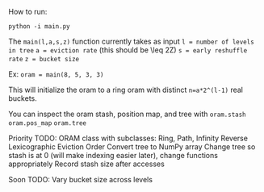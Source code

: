 How to run:

`python -i main.py`

The `main(l,a,s,z)` function currently takes as input
  `l = number of levels in tree`
  `a = eviction rate` (this should be \leq 2Z)
  `s = early reshuffle rate`
  `z = bucket size`

Ex:
  `oram = main(8, 5, 3, 3)`

This will initialize the oram to a ring oram with distinct `n=a*2^(l-1)` real buckets.

You can inspect the oram stash, position map, and tree with
`oram.stash`
`oram.pos_map`
`oram.tree`

Priority TODO:
ORAM class with subclasses: Ring, Path, Infinity
Reverse Lexicographic Eviction Order
Convert tree to NumPy array
Change tree so stash is at 0 (will make indexing easier later), change functions appropriately
Record stash size after accesses

Soon TODO:
Vary bucket size across levels
